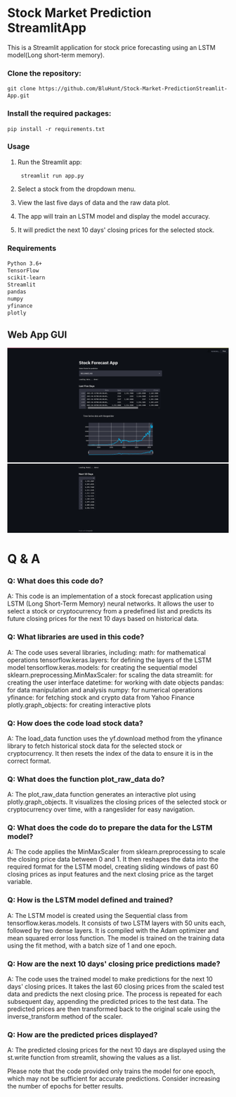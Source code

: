 # Stock Market Prediction StreamlitApp
This is a Streamlit application for stock price forecasting using an LSTM model(Long short-term memory).

### Clone the repository:
    git clone https://github.com/BluHunt/Stock-Market-PredictionStreamlit-App.git

### Install the required packages:
    pip install -r requirements.txt
    
### Usage

1. Run the Streamlit app:

        streamlit run app.py

1. Select a stock from the dropdown menu.

2. View the last five days of data and the raw data plot.

3. The app will train an LSTM model and display the model accuracy.

4. It will predict the next 10 days' closing prices for the selected stock.

### Requirements
    Python 3.6+
    TensorFlow
    scikit-learn
    Streamlit
    pandas
    numpy
    yfinance
    plotly

## Web App GUI
<span style="display:block;text-align:center">![](images/home1.png)</span>
<span style="display:block;text-align:center">![](images/home2.png)</span>


# Q & A

### Q: What does this code do?
A: This code is an implementation of a stock forecast application using LSTM (Long Short-Term Memory) neural networks. It allows the user to select a stock or cryptocurrency from a predefined list and predicts its future closing prices for the next 10 days based on historical data.

### Q: What libraries are used in this code?
A: The code uses several libraries, including:
math: for mathematical operations
tensorflow.keras.layers: for defining the layers of the LSTM model
tensorflow.keras.models: for creating the sequential model
sklearn.preprocessing.MinMaxScaler: for scaling the data
streamlit: for creating the user interface
datetime: for working with date objects
pandas: for data manipulation and analysis
numpy: for numerical operations
yfinance: for fetching stock and crypto data from Yahoo Finance
plotly.graph_objects: for creating interactive plots

### Q: How does the code load stock data?
A: The load_data function uses the yf.download method from the yfinance library to fetch historical stock data for the selected stock or cryptocurrency. It then resets the index of the data to ensure it is in the correct format.

### Q: What does the function plot_raw_data do?
A: The plot_raw_data function generates an interactive plot using plotly.graph_objects. It visualizes the closing prices of the selected stock or cryptocurrency over time, with a rangeslider for easy navigation.

### Q: What does the code do to prepare the data for the LSTM model?
A: The code applies the MinMaxScaler from sklearn.preprocessing to scale the closing price data between 0 and 1. It then reshapes the data into the required format for the LSTM model, creating sliding windows of past 60 closing prices as input features and the next closing price as the target variable.

### Q: How is the LSTM model defined and trained?
A: The LSTM model is created using the Sequential class from tensorflow.keras.models. It consists of two LSTM layers with 50 units each, followed by two dense layers. It is compiled with the Adam optimizer and mean squared error loss function. The model is trained on the training data using the fit method, with a batch size of 1 and one epoch.

### Q: How are the next 10 days' closing price predictions made?
A: The code uses the trained model to make predictions for the next 10 days' closing prices. It takes the last 60 closing prices from the scaled test data and predicts the next closing price. The process is repeated for each subsequent day, appending the predicted prices to the test data. The predicted prices are then transformed back to the original scale using the inverse_transform method of the scaler.

### Q: How are the predicted prices displayed?
A: The predicted closing prices for the next 10 days are displayed using the st.write function from streamlit, showing the values as a list.

Please note that the code provided only trains the model for one epoch, which may not be sufficient for accurate predictions. Consider increasing the number of epochs for better results.
